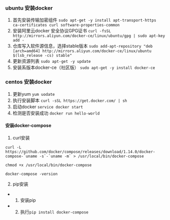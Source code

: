 ### ubuntu 安装docker
1. 首先安装传输加密组件
`sudo apt-get -y install apt-transport-https ca-certificates curl software-properties-common`
2. 安装阿里云docker 安全协议GPG证书
`curl -fsSL http://mirrors.aliyun.com/docker-ce/linux/ubuntu/gpg | sudo apt-key add -`
3. 仓库写入软件源信息，选择stable版本
`sudo add-apt-repository "deb [arch=amd64] http://mirrors.aliyun.com/docker-ce/linux/ubuntu $(lsb_release -cs) stable"`
4. 更新资源列表
`sudo apt-get -y update`
5. 安装系版本docker-ce（社区版）
`sudo apt-get -y install docker-ce`

### centos 安装docker
1. 更新yum
`yum uodate`
2. 执行安装脚本
`curl -sSL https://get.docker.com/ | sh`
3. 启动docker
`service docker start `
4. 检测是否安装成功
`docker run hello-world`

#### 安装docker-compose
1. curl安装
  ```
  curl -L https://github.com/docker/compose/releases/download/1.14.0/docker-compose-`uname -s`-`uname -m` > /usr/local/bin/docker-compose

chmod +x /usr/local/bin/docker-compose

docker-compose -version
  ```
2. pip安装
-  1. 安装pip
-  2. 执行`pip install docker-compose`
